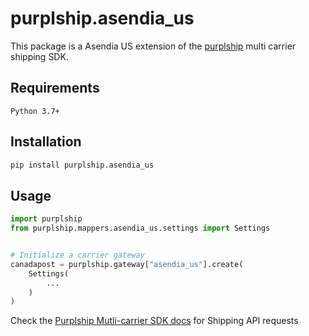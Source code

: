 # purplship.asendia_us

This package is a Asendia US extension of the [purplship](https://pypi.org/project/purplship) multi carrier shipping SDK.

## Requirements

`Python 3.7+`

## Installation

```bash
pip install purplship.asendia_us
```

## Usage

```python
import purplship
from purplship.mappers.asendia_us.settings import Settings


# Initialize a carrier gateway
canadapost = purplship.gateway["asendia_us"].create(
    Settings(
        ...
    )
)
```

Check the [Purplship Mutli-carrier SDK docs](https://sdk.purplship.com) for Shipping API requests
